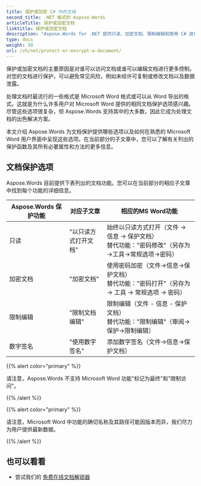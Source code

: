 ```yaml
---
title: 保护或加密 C# 中的文档
second_title: .NET 格式的 Aspose.Words
articleTitle: 保护或加密文档
linktitle: 保护或加密文档
description: "Aspose.Words for .NET 提供只读、加密文档、限制编辑和使用 C# 进行文档保护的数字签名。 Aspose.Words 支持大多数 Word 保护选项。"
type: docs
weight: 50
url: /zh/net/protect-or-encrypt-a-document/
---
```


保护或加密文档的主要原因是对谁可以访问文档或谁可以编辑文档进行更多控制。对您的文档进行保护，可以避免常见风险，例如未经许可复制或修改文档以及数据泄露。

处理文档时最流行的一些格式是 Microsoft Word 格式或可以从 Word 导出的格式。这就是为什么许多用户对 Microsoft Word 提供的相同文档保护选项感兴趣。尽管这些选项很复杂，但 Aspose.Words 支持其中的大多数，因此它成为处理文档的出色解决方案。

本文介绍 Aspose.Words 为文档保护提供哪些选项以及如何在熟悉的 Microsoft Word 用户界面中呈现这些选项。在当前部分的子文章中，您可以了解有关列出的保护函数及其所有必要属性和方法的更多信息。

## 文档保护选项

Aspose.Words 目前提供下表列出的文档功能。您可以在当前部分的相应子文章中找到每个功能的详细信息。

|  Aspose.Words 保护功能 |  对应子文章 |  相应的MS Word功能 |
|  -------------------------------  |  ------------------------------  |  ------------------------------------------------------------  |
|  只读 |  "以只读方式打开文档" |  始终以只读方式打开（文件 → 信息 → 保护文档）<br />替代功能："密码修改"（另存为→工具→常规选项→密码） |
|  加密文档 |  "加密文档" |  使用密码加密（文件→信息→保护文档）<br />替代功能："密码打开"（另存为 → 工具 → 常规选项 → 密码） |
|  限制编辑 |  "限制文档编辑" |  限制编辑（文件 - 信息 - 保护文档）<br />替代功能："限制编辑"（审阅→保护→限制编辑） |
|  数字签名 |  "使用数字签名" |  添加数字签名（文件→信息→保护文档） |

{{% alert color="primary" %}}

请注意，Aspose.Words 不支持 Microsoft Word 功能"标记为最终"和"限制访问"。

{{% /alert %}}

{{% alert color="primary" %}}

请注意，Microsoft Word 中功能的确切名称及其路径可能因版本而异，我们尽力为用户提供最新数据。

{{% /alert %}}

## 也可以看看

* 尝试我们的 [免费在线文档解锁器](https://products.aspose.app/words/unlock)
